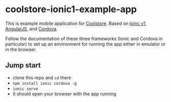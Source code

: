 # coolstore-ionic1-example-app

This is example mobile application for [Coolstore](https://github.com/jbossdemocentral/coolstore-microservice). Based on [Ioinc v1](http://ionicframework.com/docs/v1/overview/), [AngularJS](https://angularjs.org/), and [Cordova](https://cordova.apache.org/).

Follow the documentation of these three frameworks (Ionic and Cordova in particular) to set up an environment for running the app either in emulator or in the browser.

## Jump start
- clone this repo and `cd` there
- `npm install ionic cordova -g`
- `ionic serve`
- it should open your browser with the app running
